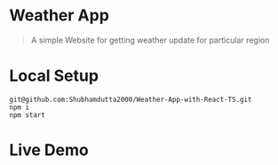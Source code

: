 # Weather App

> A simple Website for getting weather update for particular region

# Local Setup

```
git@github.com:Shubhamdutta2000/Weather-App-with-React-TS.git
npm i
npm start
```

# Live Demo

